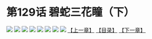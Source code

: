 # 第129话 碧蛇三花瞳（下）
![](https://mhpic.xiaomingtaiji.net/comic/D/斗破苍穹拆分版/129话/1.jpg-zymk.middle.webp)
![](https://mhpic.xiaomingtaiji.net/comic/D/斗破苍穹拆分版/129话/2.jpg-zymk.middle.webp)
![](https://mhpic.xiaomingtaiji.net/comic/D/斗破苍穹拆分版/129话/3.jpg-zymk.middle.webp)
![](https://mhpic.xiaomingtaiji.net/comic/D/斗破苍穹拆分版/129话/4.jpg-zymk.middle.webp)
![](https://mhpic.xiaomingtaiji.net/comic/D/斗破苍穹拆分版/129话/5.jpg-zymk.middle.webp)
![](https://mhpic.xiaomingtaiji.net/comic/D/斗破苍穹拆分版/129话/6.jpg-zymk.middle.webp)
![](https://mhpic.xiaomingtaiji.net/comic/D/斗破苍穹拆分版/129话/7.jpg-zymk.middle.webp)
![](https://mhpic.xiaomingtaiji.net/comic/D/斗破苍穹拆分版/129话/8.jpg-zymk.middle.webp)
[【上一章】](./128.md)
[【目录】](./READMD.md)
[【下一章】](./130.md)

